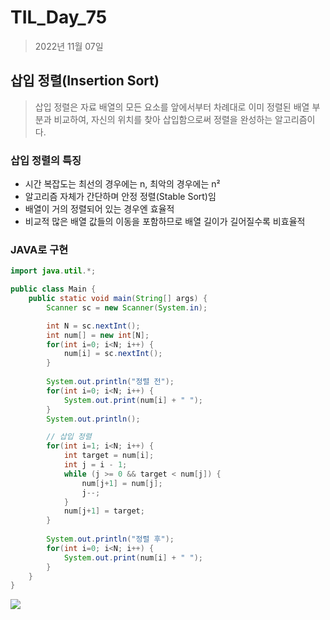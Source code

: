 # TIL_Day_75

> 2022년 11월 07일

## 삽입 정렬(Insertion Sort)

> 삽입 정렬은 자료 배열의 모든 요소를 앞에서부터 차례대로 이미 정렬된 배열 부분과 비교하여, 자신의 위치를 찾아 삽입함으로써 정렬을 완성하는 알고리즘이다.

### 삽입 정렬의 특징

- 시간 복잡도는 최선의 경우에는 n, 최악의 경우에는 n²
- 알고리즘 자체가 간단하며 안정 정렬(Stable Sort)임
- 배열이 거의 정렬되어 있는 경우엔 효율적
- 비교적 많은 배열 값들의 이동을 포함하므로 배열 길이가 길어질수록 비효율적

### JAVA로 구현

```java
import java.util.*;

public class Main {
	public static void main(String[] args) {
		Scanner sc = new Scanner(System.in);

		int N = sc.nextInt();
		int num[] = new int[N];
		for(int i=0; i<N; i++) {
			num[i] = sc.nextInt();
		}
		
		System.out.println("정렬 전");
		for(int i=0; i<N; i++) {
			System.out.print(num[i] + " ");
		}
		System.out.println();

		// 삽입 정렬
		for(int i=1; i<N; i++) {
			int target = num[i];
			int j = i - 1;
			while (j >= 0 && target < num[j]) {
				num[j+1] = num[j];
				j--;
			}
			num[j+1] = target;
		}
		
		System.out.println("정렬 후");
		for(int i=0; i<N; i++) {
			System.out.print(num[i] + " ");
		}
	}
}
```

![](https://img1.daumcdn.net/thumb/R1280x0/?scode=mtistory2&fname=https%3A%2F%2Fk.kakaocdn.net%2Fdn%2FvcIYV%2Fbtrle6s47lN%2FhT6ofNWUGFwGnSTN2UEFkK%2Fimg.png)